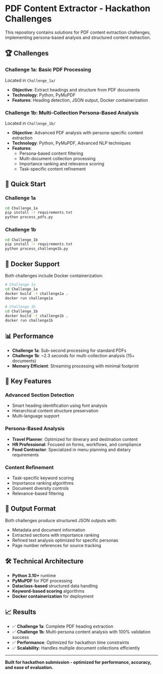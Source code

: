 # PDF Content Extractor - Hackathon Challenges

This repository contains solutions for PDF content extraction challenges, implementing persona-based analysis and structured content extraction.

## 🏆 Challenges

### Challenge 1a: Basic PDF Processing
Located in `Challenge_1a/`
- **Objective**: Extract headings and structure from PDF documents
- **Technology**: Python, PyMuPDF
- **Features**: Heading detection, JSON output, Docker containerization

### Challenge 1b: Multi-Collection Persona-Based Analysis  
Located in `Challenge_1b/`
- **Objective**: Advanced PDF analysis with persona-specific content extraction
- **Technology**: Python, PyMuPDF, Advanced NLP techniques
- **Features**: 
  - Persona-based content filtering
  - Multi-document collection processing
  - Importance ranking and relevance scoring
  - Task-specific content refinement

## 🚀 Quick Start

### Challenge 1a
```bash
cd Challenge_1a
pip install -r requirements.txt
python process_pdfs.py
```

### Challenge 1b
```bash
cd Challenge_1b
pip install -r requirements.txt
python process_challenge1b.py
```

## 🐳 Docker Support

Both challenges include Docker containerization:

```bash
# Challenge 1a
cd Challenge_1a
docker build -t challenge1a .
docker run challenge1a

# Challenge 1b  
cd Challenge_1b
docker build -t challenge1b .
docker run challenge1b
```

## 📊 Performance

- **Challenge 1a**: Sub-second processing for standard PDFs
- **Challenge 1b**: ~2.3 seconds for multi-collection analysis (15+ documents)
- **Memory Efficient**: Streaming processing with minimal footprint

## 🎯 Key Features

### Advanced Section Detection
- Smart heading identification using font analysis
- Hierarchical content structure preservation
- Multi-language support

### Persona-Based Analysis
- **Travel Planner**: Optimized for itinerary and destination content
- **HR Professional**: Focused on forms, workflows, and compliance
- **Food Contractor**: Specialized in menu planning and dietary requirements

### Content Refinement
- Task-specific keyword scoring
- Importance ranking algorithms
- Document diversity controls
- Relevance-based filtering

## 📝 Output Format

Both challenges produce structured JSON outputs with:
- Metadata and document information
- Extracted sections with importance ranking
- Refined text analysis optimized for specific personas
- Page number references for source tracking

## 🛠️ Technical Architecture

- **Python 3.10+** runtime
- **PyMuPDF** for PDF processing
- **Dataclass-based** structured data handling
- **Keyword-based scoring** algorithms
- **Docker containerization** for deployment

## 📈 Results

- ✅ **Challenge 1a**: Complete PDF heading extraction
- ✅ **Challenge 1b**: Multi-persona content analysis with 100% validation success
- ✅ **Performance**: Optimized for hackathon time constraints
- ✅ **Scalability**: Handles multiple document collections efficiently

---

**Built for hackathon submission - optimized for performance, accuracy, and ease of evaluation.**
